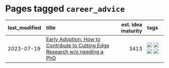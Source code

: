 # Pages tagged `career_advice`

|last_modified|title|est. idea maturity|tags
|:---|:---|---:|:---|
|2023-07-19|[Early Adoption: How to Contribute to Cutting Edge Research w/o needing a PhD](../early_adoption_and_fomo.md)|3413|[![](https://img.shields.io/badge/tag-career_advice-cdef47)](../tags/career_advice.md) [![](https://img.shields.io/badge/tag-early_adoption-99b5f2)](../tags/early_adoption.md) [![](https://img.shields.io/badge/tag-mentoring-d46ff4)](../tags/mentoring.md) [![](https://img.shields.io/badge/tag-reddit-faa2fc)](../tags/reddit.md)|